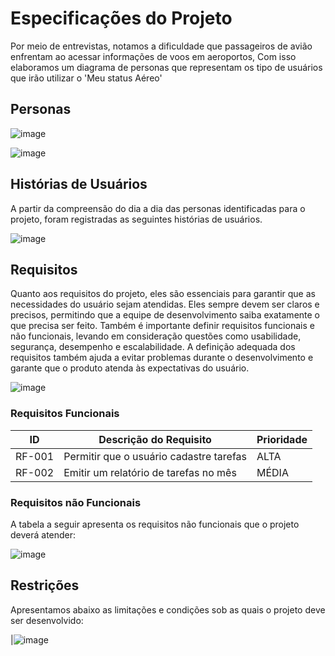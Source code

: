 # Especificações do Projeto

Por meio de entrevistas, notamos a dificuldade que passageiros de avião enfrentam ao acessar informações de voos em aeroportos, Com isso elaboramos um diagrama de personas que representam os tipo de usuários que irão utilizar o 'Meu status Aéreo'

## Personas

![image](https://user-images.githubusercontent.com/106400702/233497851-58b3a61c-d48c-4663-85c8-ab934a9dc414.png)

![image](https://user-images.githubusercontent.com/106400702/233497905-c8264178-3590-45d1-a64d-5221836a3561.png)



## Histórias de Usuários

A partir da compreensão do dia a dia das personas identificadas para o projeto, foram registradas as seguintes histórias de usuários.

![image](https://user-images.githubusercontent.com/106400702/233497945-0dfd5474-7571-4e5c-93f0-cee1a705f921.png)

## Requisitos

Quanto aos requisitos do projeto, eles são essenciais para garantir que as necessidades do usuário sejam atendidas. Eles sempre devem ser claros e precisos, permitindo que a equipe de desenvolvimento saiba exatamente o que precisa ser feito. Também é importante definir requisitos funcionais e não funcionais, levando em consideração questões como usabilidade, segurança, desempenho e escalabilidade.
A definição adequada dos requisitos também ajuda a evitar problemas durante o desenvolvimento e garante que o produto atenda às expectativas do usuário.

![image](https://user-images.githubusercontent.com/106400702/233497998-6f5e1af4-446b-4fc0-950f-83622e76ff0a.png)


### Requisitos Funcionais

|ID    | Descrição do Requisito  | Prioridade |
|------|-----------------------------------------|----|
|RF-001| Permitir que o usuário cadastre tarefas | ALTA | 
|RF-002| Emitir um relatório de tarefas no mês   | MÉDIA |


### Requisitos não Funcionais

A tabela a seguir apresenta os requisitos não funcionais que o projeto deverá atender:

![image](https://user-images.githubusercontent.com/106400702/233498069-a92d39d1-700e-4053-a331-20339b6d2858.png)

## Restrições

Apresentamos abaixo as limitações e condições sob as quais o projeto deve ser desenvolvido:

|![image](https://user-images.githubusercontent.com/106400702/233498116-480b73f4-4712-4736-8e46-75008d4688b6.png)
